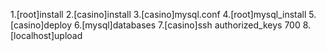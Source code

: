 1.[root]install
2.[casino]install
3.[casino]mysql.conf
4.[root]mysql_install
5.[casino]deploy
6.[mysql]databases
7.[casino]ssh authorized_keys 700
8.[localhost]upload
